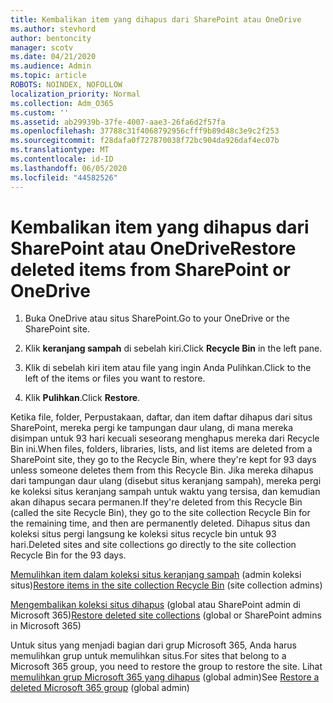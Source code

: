 ```yaml
---
title: Kembalikan item yang dihapus dari SharePoint atau OneDrive
ms.author: stevhord
author: bentoncity
manager: scotv
ms.date: 04/21/2020
ms.audience: Admin
ms.topic: article
ROBOTS: NOINDEX, NOFOLLOW
localization_priority: Normal
ms.collection: Adm_O365
ms.custom: ''
ms.assetid: ab29939b-37fe-4007-aae3-26fa6d2f57fa
ms.openlocfilehash: 37788c31f4068792956cfff9b89d48c3e9c2f253
ms.sourcegitcommit: f28dafa0f727870038f72bc904da926daf4ec07b
ms.translationtype: MT
ms.contentlocale: id-ID
ms.lasthandoff: 06/05/2020
ms.locfileid: "44582526"
---
```

# <a name="restore-deleted-items-from-sharepoint-or-onedrive"></a><span data-ttu-id="c717e-102">Kembalikan item yang dihapus dari SharePoint atau OneDrive</span><span class="sxs-lookup"><span data-stu-id="c717e-102">Restore deleted items from SharePoint or OneDrive</span></span>

1. <span data-ttu-id="c717e-103">Buka OneDrive atau situs SharePoint.</span><span class="sxs-lookup"><span data-stu-id="c717e-103">Go to your OneDrive or the SharePoint site.</span></span>
    
2. <span data-ttu-id="c717e-104">Klik **keranjang sampah** di sebelah kiri.</span><span class="sxs-lookup"><span data-stu-id="c717e-104">Click **Recycle Bin** in the left pane.</span></span> 
    
3. <span data-ttu-id="c717e-105">Klik di sebelah kiri item atau file yang ingin Anda Pulihkan.</span><span class="sxs-lookup"><span data-stu-id="c717e-105">Click to the left of the items or files you want to restore.</span></span>
    
4. <span data-ttu-id="c717e-106">Klik **Pulihkan**.</span><span class="sxs-lookup"><span data-stu-id="c717e-106">Click **Restore**.</span></span> 
    
<span data-ttu-id="c717e-107">Ketika file, folder, Perpustakaan, daftar, dan item daftar dihapus dari situs SharePoint, mereka pergi ke tampungan daur ulang, di mana mereka disimpan untuk 93 hari kecuali seseorang menghapus mereka dari Recycle Bin ini.</span><span class="sxs-lookup"><span data-stu-id="c717e-107">When files, folders, libraries, lists, and list items are deleted from a SharePoint site, they go to the Recycle Bin, where they're kept for 93 days unless someone deletes them from this Recycle Bin.</span></span> <span data-ttu-id="c717e-108">Jika mereka dihapus dari tampungan daur ulang (disebut situs keranjang sampah), mereka pergi ke koleksi situs keranjang sampah untuk waktu yang tersisa, dan kemudian akan dihapus secara permanen.</span><span class="sxs-lookup"><span data-stu-id="c717e-108">If they're deleted from this Recycle Bin (called the site Recycle Bin), they go to the site collection Recycle Bin for the remaining time, and then are permanently deleted.</span></span> <span data-ttu-id="c717e-109">Dihapus situs dan koleksi situs pergi langsung ke koleksi situs recycle bin untuk 93 hari.</span><span class="sxs-lookup"><span data-stu-id="c717e-109">Deleted sites and site collections go directly to the site collection Recycle Bin for the 93 days.</span></span>
  
<span data-ttu-id="c717e-110">[Memulihkan item dalam koleksi situs keranjang sampah](https://go.microsoft.com/fwlink/?linkid=867800) (admin koleksi situs)</span><span class="sxs-lookup"><span data-stu-id="c717e-110">[Restore items in the site collection Recycle Bin](https://go.microsoft.com/fwlink/?linkid=867800) (site collection admins)</span></span> 
  
<span data-ttu-id="c717e-111">[Mengembalikan koleksi situs dihapus](https://go.microsoft.com/fwlink/?linkid=867660) (global atau SharePoint admin di Microsoft 365)</span><span class="sxs-lookup"><span data-stu-id="c717e-111">[Restore deleted site collections](https://go.microsoft.com/fwlink/?linkid=867660) (global or SharePoint admins in Microsoft 365)</span></span> 
  
<span data-ttu-id="c717e-112">Untuk situs yang menjadi bagian dari grup Microsoft 365, Anda harus memulihkan grup untuk memulihkan situs.</span><span class="sxs-lookup"><span data-stu-id="c717e-112">For sites that belong to a Microsoft 365 group, you need to restore the group to restore the site.</span></span> <span data-ttu-id="c717e-113">Lihat [memulihkan grup Microsoft 365 yang dihapus](https://go.microsoft.com/fwlink/?linkid=867802) (global admin)</span><span class="sxs-lookup"><span data-stu-id="c717e-113">See [Restore a deleted Microsoft 365 group](https://go.microsoft.com/fwlink/?linkid=867802) (global admin)</span></span> 
  

